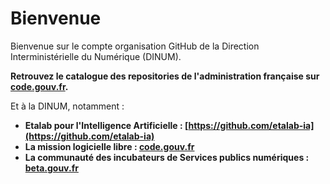 # Bienvenue 

Bienvenue sur le compte organisation GitHub de la Direction Interministérielle du Numérique (DINUM). 

__Retrouvez le catalogue des repositories de l'administration française sur [code.gouv.fr](https://code.gouv.fr/public/#/groups).__

Et à la DINUM, notamment :

- __Etalab pour l'Intelligence Artificielle : [https://github.com/etalab-ia](https://github.com/etalab-ia)__
- __La mission logicielle libre : [code.gouv.fr](https://github.com/codegouvfr)__
- __La communauté des incubateurs de Services publics numériques : [beta.gouv.fr](https://github.com/betagouv)__
